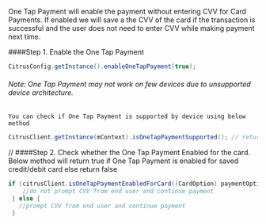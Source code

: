 One Tap Payment will enable the payment without entering CVV for Card Payments. 
If enabled we will save a the CVV of the card if the transaction is successful and the user does not need to enter CVV while making payment next time.

####Step 1. Enable the One Tap Payment
 ```java
CitrusConfig.getInstance().enableOneTapPayment(true);
 ``` 
    
    
###### Note: One Tap Payment may not work on few devices due to unsupported device architecture.
    You can check if One Tap Payment is supported by device using below method
```java
CitrusClient.getInstance(mContext).isOneTapPaymentSupported(); // returns true if supported else false
``` 
  //
####Step 2. Check whether the One Tap Payment Enabled for the card.
Below method will return true if One Tap Payment is enabled for saved credit/debit card else return false
 ```java
 if (citrusClient.isOneTapPaymentEnabledForCard((CardOption) paymentOption)) {
     //do not prompt CVV from end user and continue payment
  } else {
    //prompt CVV from end user and continue payment
  }
  ``` 
                
    
    
